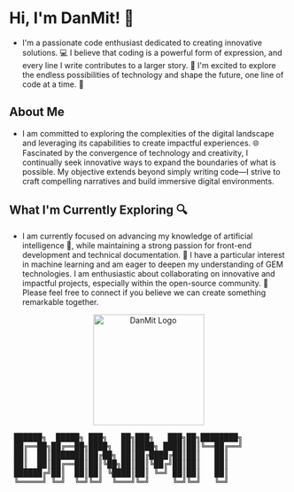 # Hi, I'm DanMit! 👋

* I'm a passionate code enthusiast dedicated to creating innovative solutions. 💻 I believe that coding is a powerful form of expression, and every line I write contributes to a larger story. 📖 I'm excited to explore the endless possibilities of technology and shape the future, one line of code at a time. 🚀

## About Me 

* I am committed to exploring the complexities of the digital landscape and leveraging its capabilities to create impactful experiences. 🌐 Fascinated by the convergence of technology and creativity, I continually seek innovative ways to expand the boundaries of what is possible. My objective extends beyond simply writing code—I strive to craft compelling narratives and build immersive digital environments.

## What I'm Currently Exploring 🔍

* I am currently focused on advancing my knowledge of artificial intelligence 🤖, while maintaining a strong passion for front-end development and technical documentation. 📝 I have a particular interest in machine learning and am eager to deepen my understanding of GEM technologies. I am enthusiastic about collaborating on innovative and impactful projects, especially within the open-source community. 🤝 Please feel free to connect if you believe we can create something remarkable together.

<div align="center">
<img src="[https://avatars.githubusercontent.com/u/205089404?v=4](https://github.com/DanMit-Dev/DanMit-Dev/blob/main/images&videos/DanMit.gif)" alt="DanMit Logo" width="200">
</div>
<pre>
 ██████╗  █████╗ ███╗   ██╗███╗   ███╗██╗████████╗ 
 ██╔══██╗██╔══██╗████╗  ██║████╗ ████║██║╚══██╔══╝
 ██║  ██║███████║██╔██╗ ██║██╔████╔██║██║   ██║   
 ██║  ██║██╔══██║██║╚██╗██║██║╚██╔╝██║██║   ██║   
 ██████╔╝██║  ██║██║ ╚████║██║ ╚═╝ ██║██║   ██║   
 ╚═════╝ ╚═╝  ╚═╝╚═╝  ╚═══╝╚═╝     ╚═╝╚═╝   ╚═╝   
</pre>
